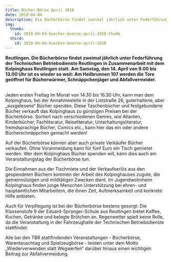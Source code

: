 ```yaml
---
title: Bücher-Börse April 2018
date: 2018-04-04
description: Die Bücherbörse findet zweimal jährlich unter Federführung der Technischen Betriebsdienste Reutlingen in Zusammenarbeit mit dem Kolpinghaus Reutlingen statt.
img:
  thumb:
    id: 2018-04-04-buecher-boerse-april-2018-thumb
  third:
    id: 2018-04-04-buecher-boerse-april-2018
---
```


**Reutlingen. Die Bücherbörse findet zweimal jährlich unter Federführung der Technischen Betriebsdienste Reutlingen in Zusammenarbeit mit dem Kolpinghaus Reutlingen statt.** <!--mehr--> **Am Samstag, den 14. April von 9.00 bis 13.00 Uhr ist es wieder so weit: Am Heilbrunnen 107 werden die Tore geöffnet für Bücherwürmer, Schnäppchenjäger und Abfallvermeider.**<br><br>  

Jeden ersten Freitag im Monat von 14.30 bis 16.30 Uhr, kann man dem Kolpinghaus, bei der Annahmestelle in der Liststraße 26, guterhaltene, aber „ausgelesene“ Bücher spenden. Diese Taschenbücher und festgebundene Bücher verkauft das Kolpinghaus zu günstigen Preisen bei der Bücherbörse. Sortiert nach verschiedenen Genres, wie Atlanten, Kinderbücher, Fachliteratur, Reiseliteratur, Unterhaltungsliteratur, fremdsprachige Bücher, Comics etc., kann hier das ein oder andere Bücherschnäppchen gemacht werden!  

Auf der Bücherbörse können aber auch private Verkäufer Bücher verkaufen. Ohne Voranmeldung kann für fünf Euro ein Tisch gemietet werden. Wer dem Kolpinghaus Bücher spenden will, kann dies auch am Veranstaltungstag der Bücherbörse tun.  

Die Einnahmen aus der Tischmiete und der Verkaufserlös aus den gespendeten Büchern kommen der Arbeit des Kolpinghauses zugute, die gemeinnützigen und mildtätigen Zwecken dient. Im Jugendwohnheim Kolpinghaus finden junge Menschen Unterstützung bei ehren- und hauptamtlichen Mitarbeitern, die ihnen Zeit, Aufmerksamkeit und konkrete Hilfe anbieten.  

Auch für Verpflegung ist bei der Bücherbörse bestens gesorgt: Die Klassenstufe 9 der Eduard-Spranger-Schule aus Reutlingen bietet Kaffee, Kuchen, Getränke und belegte Brötchen an. Regenwetter spielt keine Rolle, da die Veranstaltung in der Fahrzeughalle der Technischen Betriebsdienste stattfindet.  

Alle bei den TBR stattfindenden Veranstaltungen - Bücherbörse, Warentauschtag und Spielzeugbörse - leisten unter dem Motto „Wiederverwenden statt Wegwerfen“ darüber hinaus einen wichtigen Beitrag zur Abfallvermeidung.   
